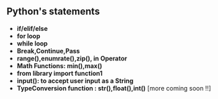 ## Python's statements

* **if/elif/else**
* **for loop**
* **while loop**
* **Break,Continue,Pass**
* **range(),enumrate(),zip(), in Operator**
* **Math Functions: min(),max()**
* **from library import function1**
* **input(): to accept user input as a String** 
* **TypeConversion function : str(),float(),int()**
[more coming soon !!]